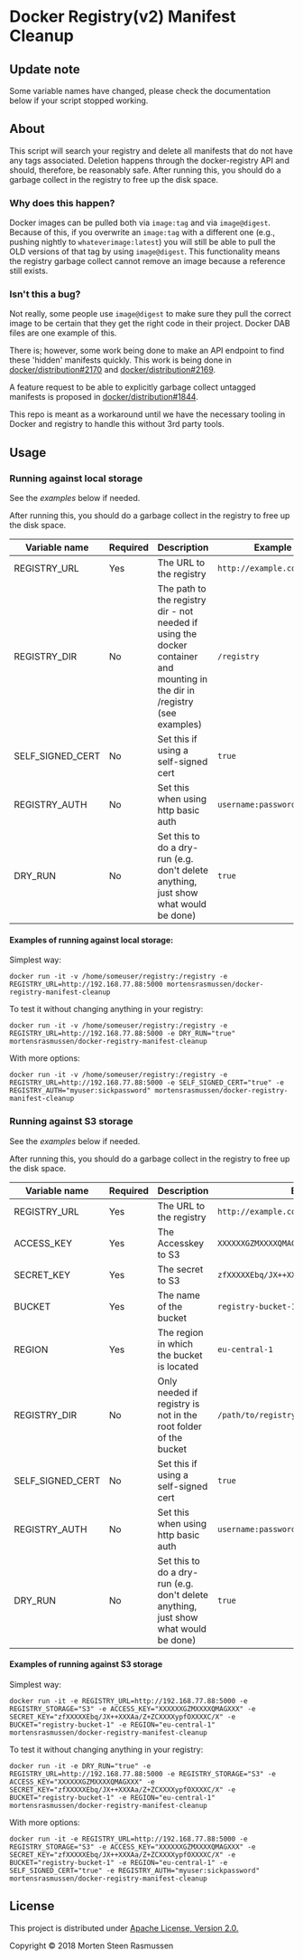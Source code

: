 # Docker Registry(v2) Manifest Cleanup
## Update note
<aside class="warning">
Some variable names have changed, please check the documentation below if your script stopped working.
</aside>

## About
This script will search your registry and delete all manifests that do not have any tags associated. Deletion happens through the docker-registry API and should, therefore, be reasonably safe. After running this, you should do a garbage collect in the registry to free up the disk space.

### Why does this happen?
Docker images can be pulled both via `image:tag` and via `image@digest`. Because of this, if you overwrite an `image:tag` with a different one (e.g., pushing nightly to `whateverimage:latest`) you will still be able to pull the OLD versions of that tag by using `image@digest`. This functionality means the registry garbage collect cannot remove an image because a reference still exists.

### Isn't this a bug?
Not really, some people use `image@digest` to make sure they pull the correct image to be certain that they get the right code in their project. Docker DAB files are one example of this.

There is; however, some work being done to make an API endpoint to find these 'hidden' manifests quickly. This work is being done in [docker/distribution#2170](https://github.com/docker/distribution/issues/2170) and [docker/distribution#2169](https://github.com/docker/distribution/pull/2169).

A feature request to be able to explicitly garbage collect untagged manifests is proposed in [docker/distribution#1844](https://github.com/docker/distribution/issues/1844). 

This repo is meant as a workaround until we have the necessary tooling in Docker and registry to handle this without 3rd party tools.

## Usage
### Running against local storage
See the *examples* below if needed.

After running this, you should do a garbage collect in the registry to free up the disk space.

| Variable name | Required | Description | Example | 
| --- | --- | --- | --- |
REGISTRY_URL | Yes | The URL to the registry | `http://example.com:5000/` | 
REGISTRY_DIR | No | The path to the registry dir - not needed if using the docker container and mounting in the dir in /registry (see examples) | `/registry` |
SELF_SIGNED_CERT | No | Set this if using a self-signed cert | `true` |
REGISTRY_AUTH | No | Set this when using http basic auth | `username:password` |
DRY_RUN | No | Set this to do a dry-run (e.g. don't delete anything, just show what would be done) | `true` |

#### Examples of running against local storage:
Simplest way:
```
docker run -it -v /home/someuser/registry:/registry -e REGISTRY_URL=http://192.168.77.88:5000 mortensrasmussen/docker-registry-manifest-cleanup
```

To test it without changing anything in your registry:
```
docker run -it -v /home/someuser/registry:/registry -e REGISTRY_URL=http://192.168.77.88:5000 -e DRY_RUN="true" mortensrasmussen/docker-registry-manifest-cleanup
```

With more options:
```
docker run -it -v /home/someuser/registry:/registry -e REGISTRY_URL=http://192.168.77.88:5000 -e SELF_SIGNED_CERT="true" -e REGISTRY_AUTH="myuser:sickpassword" mortensrasmussen/docker-registry-manifest-cleanup
```

### Running against S3 storage
See the *examples* below if needed.

After running this, you should do a garbage collect in the registry to free up the disk space.

| Variable name | Required | Description | Example | 
| --- | --- | --- | --- |
REGISTRY_URL | Yes | The URL to the registry | `http://example.com:5000/` | 
ACCESS_KEY | Yes | The Accesskey to S3 | `XXXXXXGZMXXXXQMAGXXX` |
SECRET_KEY | Yes | The secret to S3 | `zfXXXXXEbq/JX++XXXAa/Z+ZCXXXXypfOXXXXC/X` |
BUCKET | Yes | The name of the bucket | `registry-bucket-1` |
REGION | Yes | The region in which the bucket is located | `eu-central-1` | 
REGISTRY_DIR | No | Only needed if registry is not in the root folder of the bucket | `/path/to/registry` |
SELF_SIGNED_CERT | No | Set this if using a self-signed cert | `true` |
REGISTRY_AUTH | No | Set this when using http basic auth | `username:password` |
DRY_RUN | No | Set this to do a dry-run (e.g. don't delete anything, just show what would be done) | `true` | 

#### Examples of running against S3 storage
Simplest way:
```
docker run -it -e REGISTRY_URL=http://192.168.77.88:5000 -e REGISTRY_STORAGE="S3" -e ACCESS_KEY="XXXXXXGZMXXXXQMAGXXX" -e SECRET_KEY="zfXXXXXEbq/JX++XXXAa/Z+ZCXXXXypfOXXXXC/X" -e BUCKET="registry-bucket-1" -e REGION="eu-central-1" mortensrasmussen/docker-registry-manifest-cleanup
```

To test it without changing anything in your registry:
```
docker run -it -e DRY_RUN="true" -e REGISTRY_URL=http://192.168.77.88:5000 -e REGISTRY_STORAGE="S3" -e ACCESS_KEY="XXXXXXGZMXXXXQMAGXXX" -e SECRET_KEY="zfXXXXXEbq/JX++XXXAa/Z+ZCXXXXypfOXXXXC/X" -e BUCKET="registry-bucket-1" -e REGION="eu-central-1" mortensrasmussen/docker-registry-manifest-cleanup
```

With more options:
```
docker run -it -e REGISTRY_URL=http://192.168.77.88:5000 -e REGISTRY_STORAGE="S3" -e ACCESS_KEY="XXXXXXGZMXXXXQMAGXXX" -e SECRET_KEY="zfXXXXXEbq/JX++XXXAa/Z+ZCXXXXypfOXXXXC/X" -e BUCKET="registry-bucket-1" -e REGION="eu-central-1" -e SELF_SIGNED_CERT="true" -e REGISTRY_AUTH="myuser:sickpassword" mortensrasmussen/docker-registry-manifest-cleanup
```

## License
This project is distributed under [Apache License, Version 2.0.](LICENSE)

Copyright © 2018 Morten Steen Rasmussen
